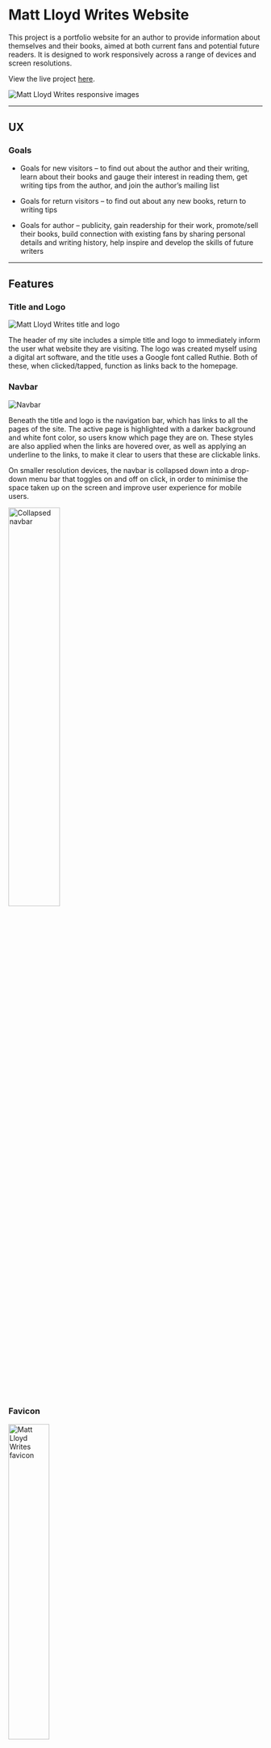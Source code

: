 # Matt Lloyd Writes Website

This project is a portfolio website for an author to provide information about themselves and their books, aimed at both current fans and potential future readers. It is designed to work responsively across a range of devices and screen resolutions.

View the live project [here](https://mlgranger540.github.io/milestone-1/).

![Matt Lloyd Writes responsive images](assets/docs/readme-images/mw-responsive.png)

---

## UX

### Goals

- Goals for new visitors – to find out about the author and their writing, learn about their books and gauge their interest in reading them, get writing tips from the author, and join the author’s mailing list

- Goals for return visitors – to find out about any new books, return to writing tips

- Goals for author – publicity, gain readership for their work, promote/sell their books, build connection with existing fans by sharing personal details and writing history, help inspire and develop the skills of future writers

---

## Features

### Title and Logo

![Matt Lloyd Writes title and logo](assets/docs/readme-images/title-and-logo.png)

The header of my site includes a simple title and logo to immediately inform the user what website they are visiting. The logo was created myself using a digital art software, and the title uses a Google font called Ruthie. Both of these, when clicked/tapped, function as links back to the homepage.

### Navbar

![Navbar](assets/docs/readme-images/navbar.png)

Beneath the title and logo is the navigation bar, which has links to all the pages of the site. The active page is highlighted with a darker background and white font color, so users know which page they are on. These styles are also applied when the links are hovered over, as well as applying an underline to the links, to make it clear to users that these are clickable links.

On smaller resolution devices, the navbar is collapsed down into a drop-down menu bar that toggles on and off on click, in order to minimise the space taken up on the screen and improve user experience for mobile users.

<img src="assets/docs/readme-images/collapsed-nav.jpg" alt="Collapsed navbar" width="45%">

### Favicon

<img src="assets/docs/readme-images/favicon.png" alt="Matt Lloyd Writes favicon" width="40%">

The logo also displays as a favicon in the browser tab, helping to indicate to a user which tab is which when multiple tabs are open.

### Welcome Page

![Welcome page](assets/docs/readme-images/welcome-hero.png)

The homepage consists of a large black and white hero image of a book, with a transparent welcome card displayed over the top. The image straightaway allows the reader to get an idea of the kind of website they are visiting, and the card provides a brief but descriptive introduction to the author of the site and what content the rest of the site will contain. This image has a slight blur applied to it to ensure the image does not distract from the text.

### About the Author

![Profile hero](assets/docs/readme-images/profile-hero.png)

Page 2 begins with a hero image of the author and a profile card giving a short introduction. This image also has a blur effect applied for the same reason as above.

Below this are three panels that give a summary of the author's writing history, the genres and audience they write for, and what motivates them to write. These are split into three colums on larger screen resolutions to allow the information to be more easily digested.

![About panels](assets/docs/readme-images/about-panels.png)

### My Books

![My books page](assets/docs/readme-images/books.png)

The third page consists of a rundown of the author's books, organised onto three 'bookshelves', one for each genre. There are three books on each shelf, which each include the books' genres, rating, word and page count, themes, main characters, and a summary of the book. They are displayed in partially transparent white panels over a black and white background image of a forest, with enough contrast that the text is still easily read.

On mobile these books are displayed in a stack rather than side by side.

### Writing Studio

![Writing studio page](assets/docs/readme-images/writing-studio.png)

The fourth page is a writing studio, containing tips from the author on how to get started as a writer and how to improve your writing. They are displayed over a background image of some of the author's own writing.

### Contact

![Contact page](assets/docs/readme-images/contact.png)

The last page contains a form to sign up to the author's mailing list, including first name, surname, email, and checkboxes to determine which books the user would like to receive email updates on. There is also a contact card with links to email and social media, which all open in a new tab when clicked. On mobile these stack rather than display side by side.

### Footer

![Footer](assets/docs/readme-images/footer.png)

The footer of the site contains a navigation tree to all the sub-sections of the site pages, as well as social media buttons and a copyright notice. The nav links all display an underline on hover, and will take a user directly to that section of the relevant page. The social media buttons open their links in a new tab.

On smaller resolutions, the contact section of the footer drops down below the writing studio links, to make the display more compact for smaller devices.

<img src="assets/docs/readme-images/mobile-footer.jpg" alt="Mobile footer" width="45%">

<br>

### Features to Add

- Gallery of Images - This was a feature I wanted to add, but didn't have time for in the end. I would have included a gallery of related images, such as pictures of the author, books and writing-related images, and possibly supporting art for the books such as cover art and character designs.

- Bookshelf Carousel on Mobile - This is another feature I would've liked to add. Rather than having to scroll down to all of the books on mobile devices, users could scroll left and right across the 'bookshelf' to see each book on that shelf.

- Book Cover Images - I also would've liked to potentially have the books on page 3 display with book cover images, and maybe if clicked or swiped on, the info for that book would be revealed.

- News/Blog Page - Another possible idea was to have a news or blog page for the author to give updates on things like their daily life, current works in progress, new books published or new editions coming out.

---

## Design

The initial design of the project was mapped out with Wireframes using a program called [Justinmind](https://www.justinmind.com/).

<img src="assets/docs/wireframes/mw-p1-wireframe.png" alt="Page 1 wireframe" width="50%"><img src="assets/docs/wireframes/mw-p5-wireframe.png" alt="Page 5 wireframe" width="50%">
<img src="assets/docs/wireframes/mw-p2-wireframe.png" alt="Page 2 wireframe" width="50%"><img src="assets/docs/wireframes/mw-p3-wireframe.png" alt="Page 3 wireframe" width="50%">
<img src="assets/docs/wireframes/mw-p4-wireframe.png" alt="Page 4 wireframe" width="50%">

I then used these as a basis to build the structure of the final project with HTML and CSS. The colour scheme of the final site is a simple black and white with a highlight red colour to draw the eye. I also included black and white hero/background images, with a blur effect on some pages, to add to the design of the site while not detracting from the text.

---

## Technologies

### Languages

- HTML5
- CSS3
- JavaScript for the collapsible navbar

### Frameworks, Libraries and External Stylesheets

- [Git](https://git-scm.com/) for version control
- [GitHub](https://github.com/) to store the project repository and back up git commits
- [Google Fonts](https://fonts.google.com/) for the title font
- [Font Awesome](https://fontawesome.com/) for the social media icons
- [Justinmind](https://www.justinmind.com/) to create the wireframes
- [Clip Studio Paint](https://www.clipstudio.net/en/) to design the logo

---

## Testing

### User Experience

- All links have been thoroughly tested to ensure they work and go to the correct locations
- The title of page tabs correctly indicate which page user is on
- Hover feature on the navbar changes the background colour and font colour of the element, as well as adding an underline to links in the navbar and footer, making it clear which links are clickable
- Active tab is correctly highlighted so user knows where they are on the site
- Load times of images were initially quite slow, so I used image optimising tools to compress the images, improving the load times and therefore the user experience
- Originally, the title and logo were not clickable links - after feedback from a tester who said they expected this to be the case, I made both of these into links back to home
- I added favicons following feedback from another tester to make it clear which tab is which on a browser

### Responsiveness

The project was tested on various devices and screen resolutions, by using Chrome Dev Tools during development as well as testing the deployed site on a variety of desktop and mobile devices from around 320px to 4k resolution.

- All aspects of the site including images and fonts resize/reposition according to the screen size, allowing for a fully responsive experience
- To improve responsiveness on mobile devices, I added a collapsible navbar for resolutions under 768px to avoid this taking up room on the page
- I made text of the about panels into columns on bigger resolutions as this made it easier to digest the text
- I removed the background on page 4 on mobile as at these resolutions the image became stretched/blown up and was detracting from the appearance of the page
- I also adjusted the zoom/sizing of the image on page 5 to avoid stretching/gaps on different resolutions

### Compatibility

I also tested the project on Chrome, Firefox, Microsoft Edge and Safari to ensure that the website worked well on all browsers.

- There was an issue with menu button not inheriting colour on Safari, which has been fixed by adding the text-decoration-color: inherit; and -webkit-text-decoration-color: inherit; properties to the CSS
- There was also an issue with the sizing of the title on some mobile devices, specifically iOS devices (Chrome and Safari) and Firefox mobile users. The characters appear more spaced out, leading the title to display on two lines, where on other mobile devices/browsers it displays on one. I tried a couple of fixes using the -webkit-text-size-adjust property, but couldn't solve the issue. One solution would have been to reduce the font size further, but in order to reduce it enough to display properly on iPhones and Firefox, it would have been way too small on all other devices and browsers. So as the issue doesn't severely impact the overall experience of using the site, I decided to leave it.

### Validation

All HTML pages passed through the [W3C validator](https://validator.w3.org/) with no issues. Each page was checked by direct input as well as by running the whole site through the validator via its URI.

![HTML Validated](assets/docs/readme-images/mw-html-validated.png)

CSS passed through the [Jigsaw validator](https://jigsaw.w3.org/css-validator/) with no issues. CSS was checked by direct input as well as via the site URI.

![CSS Validated](assets/docs/readme-images/mw-css-validated.png)

### Accessibility

[Wave](https://wave.webaim.org/) was used to assess the accessbility of the website

<img src="assets/docs/readme-images/wave.png" alt="Wave results" width="50%">

- No errors were detected, although it notes that I have two adjacent links to the same location, in the title and the home link in the navbar, and says these should be combined if possible to avoid excess navigation for screen reader and keyboard users. But as these were added in due to feedback from a tester, and couldn't really be combined, I had to leave them in.
- Aria labels were used on the title and logo links and social media buttons in the footer and on the contact page, including the note that the latter open in a new tab, to help with navigation of the site for screen reader users.
- No contrast issues were found.

### Known Bugs

- Title letter spacing issue on some mobile devices/browsers still causes the title to drop onto two lines
- Hover/active box was hanging below the navbar onto the image on pages 3-5 at certain resolutions – partially fixed by changing the background images to position: relative, now the overhang is covered by the image but still there and can be seen before the image loads
- Load times of the images are still a little slow, but further compression would've resulted in loss of quality/reducing the resolution of the images and therefore led to a poor appearance of the site
- Slight line appears above and below the genre and audience panel on the about page but seemingly only on Chrome Dev Tools at 4K resolution, as this couldn't be seen when viewing the deployed site on a 4K monitor

---

## Deployment

The project was deployed to GitHub Pages.

The project can be cloned through GitHub using [this link](https://github.com/mlgranger540/milestone-1.git).

---

## Credits

### Code

- The Love Running project inspired the zoom animation on the hero images on page 1 and 2
- I used the code structure [here](https://jsfiddle.net/03p6wsjb/14) to get the contact section of the footer to drop below the writing studio section on smaller resolutions
- I learned about the box-sizing: border-box property from these [[1](https://stackoverflow.com/questions/16907518/css-input-with-width-100-goes-outside-parents-bound), [2](https://stackoverflow.com/questions/36137640/css-input-element-width-going-outside-container)] stackoverflow posts, when padding was causing some of my elements to exceed 100% width
- [This](https://stackoverflow.com/questions/51181010/text-decoration-line-through-css-does-not-work-on-safari-with-my-completed-cla) stackoverflow post helped solve the issue of colour not inheriting on Safari
- I attempted the fixes [here](https://stackoverflow.com/questions/3226001/some-font-sizes-rendered-larger-on-safari-iphone/3428477#3428477) when trying to solve the issue of the title letter spacing appearing bigger on certain mobile devices/browsers, but they didn't solve my issue

### Content

- All text content was written by me

### Media

- All photos and images were taken or created by me
- [Google fonts](https://fonts.google.com/) for the title font
- [Font Awesome](https://fontawesome.com/) for the social media icons
- Favicons were generated with [favicon.io](https://favicon.io/)

### Acknowledgements

- My family and friends for testing the deployed project and providing feedback as well as detailing any bugs found

- Special mention to Ben - for keeping me sane, keeping me going, helping me troubleshoot errors, testing throughout development and deployment (especially on iPhone), and basically just generally being awesome

- My tutor Michael and mentor Antonio for their support and guidance